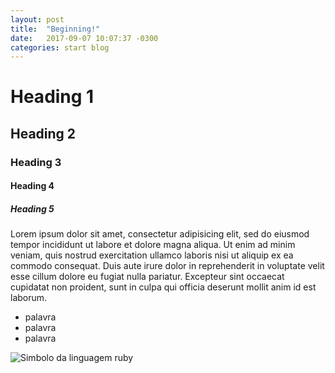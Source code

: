 ```yaml
---
layout: post
title:  "Beginning!"
date:   2017-09-07 10:07:37 -0300
categories: start blog
---
```


# Heading 1

## Heading 2

### Heading 3

#### Heading 4

##### Heading 5

Lorem ipsum dolor sit amet, consectetur adipisicing elit, sed do eiusmod tempor incididunt ut labore et dolore magna aliqua. Ut enim ad minim veniam, quis nostrud exercitation ullamco laboris nisi ut aliquip ex ea commodo consequat. Duis aute irure dolor in reprehenderit in voluptate velit esse cillum dolore eu fugiat nulla pariatur. Excepteur sint occaecat cupidatat non proident, sunt in culpa qui officia deserunt mollit anim id est laborum.

- palavra
- palavra
- palavra

![Simbolo da linguagem ruby](https://www.sitepoint.com/wp-content/themes/sitepoint/assets/images/icon.ruby.png)
